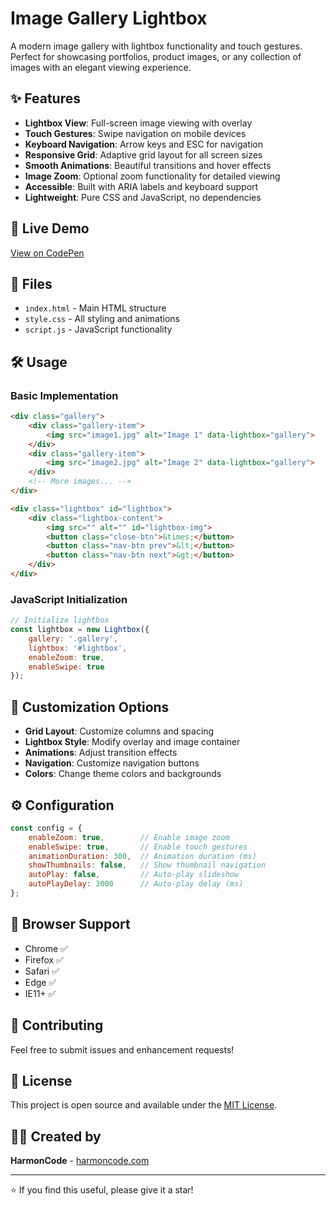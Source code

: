 # Image Gallery Lightbox

A modern image gallery with lightbox functionality and touch gestures. Perfect for showcasing portfolios, product images, or any collection of images with an elegant viewing experience.

## ✨ Features

- **Lightbox View**: Full-screen image viewing with overlay
- **Touch Gestures**: Swipe navigation on mobile devices
- **Keyboard Navigation**: Arrow keys and ESC for navigation
- **Responsive Grid**: Adaptive grid layout for all screen sizes
- **Smooth Animations**: Beautiful transitions and hover effects
- **Image Zoom**: Optional zoom functionality for detailed viewing
- **Accessible**: Built with ARIA labels and keyboard support
- **Lightweight**: Pure CSS and JavaScript, no dependencies

## 🚀 Live Demo

[View on CodePen](https://codepen.io/harmoncode/pen/KwpKxwj)

## 📁 Files

- `index.html` - Main HTML structure
- `style.css` - All styling and animations
- `script.js` - JavaScript functionality

## 🛠️ Usage

### Basic Implementation

```html
<div class="gallery">
    <div class="gallery-item">
        <img src="image1.jpg" alt="Image 1" data-lightbox="gallery">
    </div>
    <div class="gallery-item">
        <img src="image2.jpg" alt="Image 2" data-lightbox="gallery">
    </div>
    <!-- More images... -->
</div>

<div class="lightbox" id="lightbox">
    <div class="lightbox-content">
        <img src="" alt="" id="lightbox-img">
        <button class="close-btn">&times;</button>
        <button class="nav-btn prev">&lt;</button>
        <button class="nav-btn next">&gt;</button>
    </div>
</div>
```

### JavaScript Initialization

```javascript
// Initialize lightbox
const lightbox = new Lightbox({
    gallery: '.gallery',
    lightbox: '#lightbox',
    enableZoom: true,
    enableSwipe: true
});
```

## 🎨 Customization Options

- **Grid Layout**: Customize columns and spacing
- **Lightbox Style**: Modify overlay and image container
- **Animations**: Adjust transition effects
- **Navigation**: Customize navigation buttons
- **Colors**: Change theme colors and backgrounds

## ⚙️ Configuration

```javascript
const config = {
    enableZoom: true,        // Enable image zoom
    enableSwipe: true,       // Enable touch gestures
    animationDuration: 300,  // Animation duration (ms)
    showThumbnails: false,   // Show thumbnail navigation
    autoPlay: false,         // Auto-play slideshow
    autoPlayDelay: 3000      // Auto-play delay (ms)
};
```

## 📱 Browser Support

- Chrome ✅
- Firefox ✅
- Safari ✅
- Edge ✅
- IE11+ ✅

## 🤝 Contributing

Feel free to submit issues and enhancement requests!

## 📄 License

This project is open source and available under the [MIT License](LICENSE).

## 👨‍💻 Created by

**HarmonCode** - [harmoncode.com](https://harmoncode.com)

---

⭐ If you find this useful, please give it a star! 